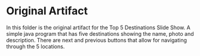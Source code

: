 # Original Artifact

In this folder is the original artifact for the Top 5 Destinations Slide Show. A simple java program that has five destinations showing the name, photo and description. There are next and previous buttons that allow for navigating through the 5 locations.  

